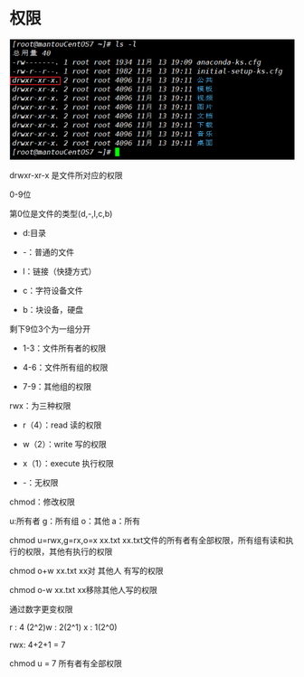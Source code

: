 # 权限

 ![](./images/Snipaste_2023-11-15_22-46-49.png)

drwxr-xr-x 是文件所对应的权限

0-9位

第0位是文件的类型(d,-,l,c,b)

- d:目录

- -：普通的文件

- l：链接（快捷方式）

- c：字符设备文件

- b：块设备，硬盘

剩下9位3个为一组分开

- 1-3：文件所有者的权限

- 4-6：文件所有组的权限

- 7-9：其他组的权限

rwx：为三种权限

- r（4）：read 读的权限

- w（2）：write 写的权限

- x（1）：execute 执行权限

- -：无权限

chmod：修改权限

u:所有者      g：所有组      o：其他      a：所有

chmod u=rwx,g=rx,o=x   xx.txt      xx.txt文件的所有者有全部权限，所有组有读和执行的权限，其他有执行的权限

chmod o+w xx.txt  xx对 其他人 有写的权限

chmod o-w xx.txt  xx移除其他人写的权限

通过数字更变权限

r : 4 (2^2)w : 2(2^1) x : 1(2^0)

rwx: 4+2+1 = 7

chmod u = 7 所有者有全部权限
